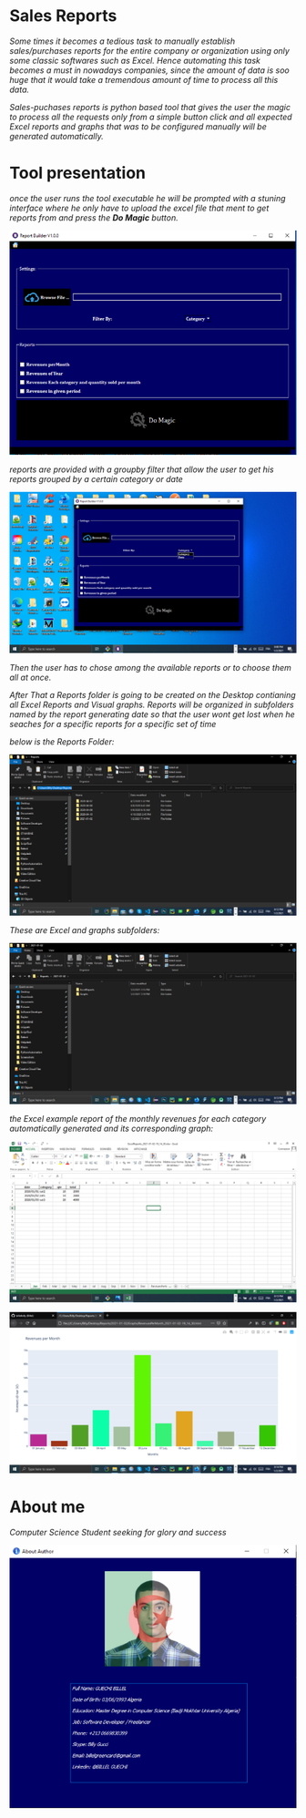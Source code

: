 <!-- Headings -->

# Sales Reports

*Some times it becomes a tedious task to manually establish sales/purchases reports for the entire company or organization using only some classic softwares such as Excel. Hence automating this task becomes a must in nowadays companies, since the amount of data is soo huge that it would take a tremendous amount of time to process all this data.*

*Sales-puchases reports is python based tool that gives the user the magic to process all the requests only from a simple button click and all expected Excel reports and graphs that was to be configured manually will be generated automatically.*

# Tool presentation

_once the user runs the tool executable he will be prompted with a stuning interface where he only have to upload the excel file that ment to get reports from and press the **Do Magic** button._

![Markdown Logo](https://github.com/billelbilly/purchase-sale-reports-tool/blob/main/screenshots/1.png)

_reports are provided with a groupby filter that allow the user to get his reports grouped by a certain category or date_

![Markdown Logo](https://github.com/billelbilly/purchase-sale-reports-tool/blob/main/screenshots/groupby.png)

_Then the user has to chose among the available reports or to choose them all at once._

_After That a Reports folder is going to be created on the Desktop contianing all Excel Reports and Visual graphs. Reports will be organized in subfolders named by the report generating date so that the user wont get lost when he seaches for a specific reports for a specific set of time_

_below is the Reports Folder:_

![Markdown Logo](https://github.com/billelbilly/purchase-sale-reports-tool/blob/main/screenshots/reportsFolder.png)

_These are Excel and graphs subfolders:_

![Markdown Logo](https://github.com/billelbilly/purchase-sale-reports-tool/blob/main/screenshots/excel_graphs.png)

_the Excel example report of the monthly revenues for each category automatically generated and its corresponding graph:_

![Markdown Logo](https://github.com/billelbilly/purchase-sale-reports-tool/blob/main/screenshots/excel.png)

![Markdown Logo](https://github.com/billelbilly/purchase-sale-reports-tool/blob/main/screenshots/graph.png)

# About me

_Computer Science Student seeking for glory and success_

![Markdown Logo](https://github.com/billelbilly/purchase-sale-reports-tool/blob/main/screenshots/about.png)

